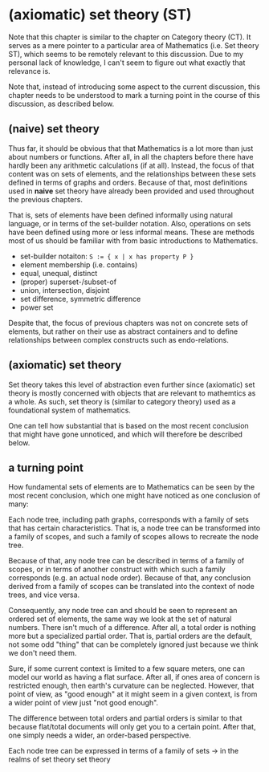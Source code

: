 
# (axiomatic) set theory (ST)

Note that this chapter is similar to the chapter on Category theory (CT).
It serves as a mere pointer to a particular area of Mathematics (i.e. Set
theory ST), which seems to be remotely relevant to this discussion. Due
to my personal lack of knowledge, I can't seem to figure out what exactly
that relevance is.

Note that, instead of introducing some aspect to the current discussion, this
chapter needs to be understood to mark a turning point in the course of this
discussion, as described below.

<!-- ======================================================================= -->
## (naive) set theory

Thus far, it should be obvious that that Mathematics is a lot more than just
about numbers or functions. After all, in all the chapters before there have
hardly been any arithmetic calculations (if at all). Instead, the focus of
that content was on sets of elements, and the relationships between these sets
defined in terms of graphs and orders. Because of that, most definitions used
in **naive** set theory have already been provided and used throughout the
previous chapters.

That is, sets of elements have been defined informally using natural language,
or in terms of the set-builder notation. Also, operations on sets have been
defined using more or less informal means. These are methods most of us should
be familiar with from basic introductions to Mathematics.

* set-builder notaiton: `S := { x | x has property P }`
* element membership (i.e. contains)
* equal, unequal, distinct
* (proper) superset-/subset-of
* union, intersection, disjoint
* set difference, symmetric difference
* power set

Despite that, the focus of previous chapters was not on concrete sets of
elements, but rather on their use as abstract containers and to define
relationships between complex constructs such as endo-relations.

<!-- ======================================================================= -->
## (axiomatic) set theory

Set theory takes this level of abstraction even further since (axiomatic) set
theory is mostly concerned with objects that are relevant to mathemtics as a
whole. As such, set theory is (similar to category theory) used as a
foundational system of mathematics.

One can tell how substantial that is based on the most recent conclusion that
might have gone unnoticed, and which will therefore be described below.

<!-- ======================================================================= -->
## a turning point

How fundamental sets of elements are to Mathematics can be seen by the most
recent conclusion, which one might have noticed as one conclusion of many:

Each node tree, including path graphs, corresponds with a family of sets that
has certain characteristics. That is, a node tree can be transformed into a
family of scopes, and such a family of scopes allows to recreate the node tree.

Because of that, any node tree can be described in terms of a family of scopes,
or in terms of another construct with which such a family corresponds (e.g. an
actual node order). Because of that, any conclusion derived from a family of
scopes can be translated into the context of node trees, and vice versa.

Consequently, any node tree can and should be seen to represent an ordered set
of elements, the same way we look at the set of natural numbers. There isn't
much of a difference. After all, a total order is nothing more but a specialized
partial order. That is, partial orders are the default, not some odd "thing"
that can be completely ignored just because we think we don't need them.

Sure, if some current context is limited to a few square meters, one can model
our world as having a flat surface. After all, if ones area of concern is
restricted enough, then earth's curvature can be neglected. However, that point
of view, as "good enough" at it might seem in a given context, is from a wider
point of view just "not good enough".

The difference between total orders and partial orders is similar to that
because flat/total documents will only get you to a certain point. After
that, one simply needs a wider, an order-based perspective.

Each node tree can be expressed in terms of a family of sets
-> in the realms of set theory set theory
